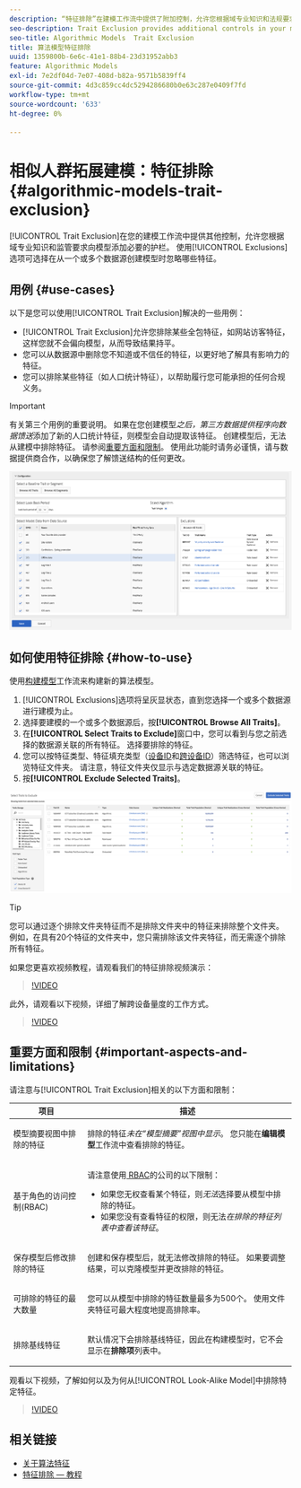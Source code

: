 ```yaml
---
description: “特征排除”在建模工作流中提供了附加控制，允许您根据域专业知识和法规要求向模型添加必要的防护栏。 使用排除项选项可选择在从一个或多个数据源创建模型时要忽略的特征。
seo-description: Trait Exclusion provides additional controls in your modeling workflow, allowing you to add the necessary guard rails to the model, based on your domain expertise and regulatory requirements. Use the Exclusions option to select which traits to ignore when creating models from one or more data sources.
seo-title: Algorithmic Models  Trait Exclusion
title: 算法模型特征排除
uuid: 1359800b-6e6c-41e1-88b4-23d31952abb3
feature: Algorithmic Models
exl-id: 7e2df04d-7e07-408d-b82a-9571b5839ff4
source-git-commit: 4d3c859cc4dc5294286680b0e63c287e0409f7fd
workflow-type: tm+mt
source-wordcount: '633'
ht-degree: 0%

---
```


# 相似人群拓展建模：特征排除 {#algorithmic-models-trait-exclusion}

[!UICONTROL Trait Exclusion]在您的建模工作流中提供其他控制，允许您根据域专业知识和监管要求向模型添加必要的护栏。 使用[!UICONTROL Exclusions]选项可选择在从一个或多个数据源创建模型时忽略哪些特征。

## 用例 {#use-cases}

以下是您可以使用[!UICONTROL Trait Exclusion]解决的一些用例：

* [!UICONTROL Trait Exclusion]允许您排除某些全包特征，如网站访客特征，这样您就不会偏向模型，从而导致结果持平。
* 您可以从数据源中删除您不知道或不信任的特征，以更好地了解具有影响力的特征。
* 您可以排除某些特征（如人口统计特征），以帮助履行您可能承担的任何合规义务。

>[!IMPORTANT]
>
>有关第三个用例的重要说明。 如果在您创建模型&#x200B;*之后，第三方数据提供程序向数据馈送*&#x200B;添加了新的人口统计特征，则模型会自动提取该特征。 创建模型后，无法从建模中排除特征。 请参阅[重要方面和限制](../../features/algorithmic-models/trait-exclusion-algo-models.md#important-aspects-and-limitations)。 使用此功能时请务必谨慎，请与数据提供商合作，以确保您了解馈送结构的任何更改。

![](assets/lam_exclude_traits.png)

## 如何使用特征排除 {#how-to-use}

使用[构建模型](../../features/algorithmic-models/create-model.md#build-model)工作流来构建新的算法模型。

1. [!UICONTROL Exclusions]选项将呈灰显状态，直到您选择一个或多个数据源进行建模为止。
2. 选择要建模的一个或多个数据源后，按&#x200B;**[!UICONTROL Browse All Traits]**。
3. 在&#x200B;**[!UICONTROL Select Traits to Exclude]**&#x200B;窗口中，您可以看到与您之前选择的数据源关联的所有特征。 选择要排除的特征。
4. 您可以按特征类型、特征填充类型（[设备ID](../../reference/ids-in-aam.md)和[跨设备ID](../../reference/ids-in-aam.md)）筛选特征，也可以浏览特征文件夹。 请注意，特征文件夹仅显示与选定数据源关联的特征。
5. 按&#x200B;**[!UICONTROL Exclude Selected Traits]**。

![特征排除](assets/trait-exclusions-browse-traits.png)

>[!TIP]
>
>您可以通过逐个排除文件夹特征而不是排除文件夹中的特征来排除整个文件夹。 例如，在具有20个特征的文件夹中，您只需排除该文件夹特征，而无需逐个排除所有特征。

如果您更喜欢视频教程，请观看我们的特征排除视频演示：

>[!VIDEO](https://video.tv.adobe.com/v/38125/?quality=12&captions=chi_hans)

此外，请观看以下视频，详细了解跨设备量度的工作方式。

>[!VIDEO](https://video.tv.adobe.com/v/36831/?quality=12&captions=chi_hans)

## 重要方面和限制 {#important-aspects-and-limitations}

请注意与[!UICONTROL Trait Exclusion]相关的以下方面和限制：

<table id="table_BA5C3545BC9E4717BD567B00C803AA53"> 
 <thead> 
  <tr> 
   <th colname="col1" class="entry"> 项目 </th> 
   <th colname="col2" class="entry"> 描述 </th>
  </tr> 
 </thead>
 <tbody> 
  <tr> 
   <td colname="col1"> <p>模型摘要视图中排除的特征 </p> </td>
   <td colname="col2"> <p>排除的特征<i>未在“模型摘要”视图中显示</i>。 您只能在<b><span class="uicontrol">编辑模型</span></b>工作流中查看排除的特征。 </p> </td>
  </tr> 
  <tr> 
   <td colname="col1"> <p>基于角色的访问控制(RBAC) </p> </td>
   <td colname="col2"> <p>请注意使用<a href="../../features/administration/administration-overview.md#administration"> RBAC</a>的公司的以下限制： </p> <p>
     <ul id="ul_38A4056C235B428C822EA4A353893786"> 
      <li id="li_2624FB35581F4807B8530910D63FFDBF">如果您无权查看某个特征，则<i>无法</i>选择要从模型中排除的特征。 </li>
      <li id="li_3FD7A12AAAA8462EA84A760C05F20379">如果您没有查看特征的权限，则无法<i>在排除的特征列表中查看该特征</i>。 </li>
     </ul> </p> </td>
  </tr> 
  <tr> 
   <td colname="col1"> <p>保存模型后修改排除的特征 </p> </td>
   <td colname="col2"> <p>创建和保存模型后，就无法修改排除的特征。 如果要调整结果，可以克隆模型并更改排除的特征。 </p> </td>
  </tr> 
  <tr> 
   <td colname="col1"> <p>可排除的特征的最大数量 </p> </td>
   <td colname="col2"> <p>您可以从模型中排除的特征数量最多为500个。 使用文件夹特征可最大程度地提高排除率。 </p> </td>
  </tr> 
  <tr> 
   <td colname="col1"> <p>排除基线特征 </p> </td>
   <td colname="col2"> <p>默认情况下会排除基线特征，因此在构建模型时，它不会显示在<b><span class="uicontrol">排除项</span></b>列表中。 </p> </td>
  </tr>
 </tbody>
</table>

观看以下视频，了解如何以及为何从[!UICONTROL Look-Alike Model]中排除特定特征。

>[!VIDEO](https://video.tv.adobe.com/v/38125?captions=chi_hans)

## 相关链接

* [关于算法特征](/help/using/features/algorithmic-models/understanding-models.md)
* [特征排除 — 教程](https://helpx.adobe.com/audience-manager/kt/using/excluding-traits-look-alike-model-feature-video-use.html)
